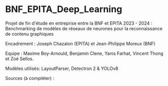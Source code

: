 # BNF_EPITA_Deep_Learning
Projet de fin d'étude en entreprise entre la BNF et EPITA 2023 - 2024 : Benchmarking de modèles de réseaux de neurones pour la reconnaissance de contenu graphiques

Encadrement : Joseph Chazalon (EPITA) et Jean-Philippe Moreux (BNF)

Equipe : Maxime Boy-Arnould, Benjamin Clene, Yanis Farhat, Vincent Thong et Zoé Sellos.

Modèles utilisés: LayoutParser, Detectron 2 & YOLOv8 

Sources (à compléter) : 
